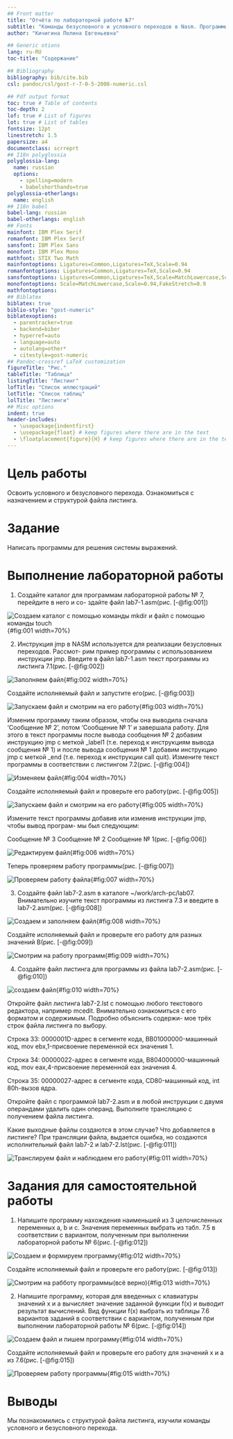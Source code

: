 ```yaml
---
## Front matter
title: "Отчёта по лабораторной работе №7"
subtitle: "Команды безусловного и условного переходов в Nasm. Программирование ветвлений"
author: "Кичигина Полина Евгеньевна"

## Generic otions
lang: ru-RU
toc-title: "Содержание"

## Bibliography
bibliography: bib/cite.bib
csl: pandoc/csl/gost-r-7-0-5-2008-numeric.csl

## Pdf output format
toc: true # Table of contents
toc-depth: 2
lof: true # List of figures
lot: true # List of tables
fontsize: 12pt
linestretch: 1.5
papersize: a4
documentclass: scrreprt
## I18n polyglossia
polyglossia-lang:
  name: russian
  options:
	- spelling=modern
	- babelshorthands=true
polyglossia-otherlangs:
  name: english
## I18n babel
babel-lang: russian
babel-otherlangs: english
## Fonts
mainfont: IBM Plex Serif
romanfont: IBM Plex Serif
sansfont: IBM Plex Sans
monofont: IBM Plex Mono
mathfont: STIX Two Math
mainfontoptions: Ligatures=Common,Ligatures=TeX,Scale=0.94
romanfontoptions: Ligatures=Common,Ligatures=TeX,Scale=0.94
sansfontoptions: Ligatures=Common,Ligatures=TeX,Scale=MatchLowercase,Scale=0.94
monofontoptions: Scale=MatchLowercase,Scale=0.94,FakeStretch=0.9
mathfontoptions:
## Biblatex
biblatex: true
biblio-style: "gost-numeric"
biblatexoptions:
  - parentracker=true
  - backend=biber
  - hyperref=auto
  - language=auto
  - autolang=other*
  - citestyle=gost-numeric
## Pandoc-crossref LaTeX customization
figureTitle: "Рис."
tableTitle: "Таблица"
listingTitle: "Листинг"
lofTitle: "Список иллюстраций"
lotTitle: "Список таблиц"
lolTitle: "Листинги"
## Misc options
indent: true
header-includes:
  - \usepackage{indentfirst}
  - \usepackage{float} # keep figures where there are in the text
  - \floatplacement{figure}{H} # keep figures where there are in the text
---
```


# Цель работы

Освоить условного и безусловного перехода. Ознакомиться с назначением и структурой файла листинга.

# Задание

Написать программы для решения системы выражений.

# Выполнение лабораторной работы

1. Создайте каталог для программам лабораторной работы № 7, перейдите в него и со-
здайте файл lab7-1.asm(рис. [-@fig:001])

![Создаем каталог с помощью команды mkdir и файл с помощью команды touch](image/1.png){#fig:001 width=70%}

2. Инструкция jmp в NASM используется для реализации безусловных переходов. Рассмот-
рим пример программы с использованием инструкции jmp. Введите в файл lab7-1.asm
текст программы из листинга 7.1(рис. [-@fig:002])

![Заполняем файл](image/2.png){#fig:002 width=70%}

Создайте исполняемый файл и запустите его(рис. [-@fig:003])

![Запускаем файл и смотрим на его работу](image/3.png){#fig:003 width=70%}

Изменим программу таким образом, чтобы она выводила сначала ‘Сообщение № 2’, потом ‘Сообщение № 1’ и завершала работу. Для этого в текст программы после вывода сообщения № 2 добавим инструкцию jmp с меткой _label1 (т.е. переход к инструкциям вывода сообщения № 1) и после вывода сообщения № 1 добавим инструкцию jmp с меткой _end (т.е. переход к инструкции call quit). Измените текст программы в соответствии с листингом 7.2(рис. [-@fig:004])

![Изменяем файл](image/4.png){#fig:004 width=70%}

Создайте исполняемый файл и проверьте его работу(рис. [-@fig:005])

![Запускаем файл и смотрим на его работу](image/5.png){#fig:005 width=70%}

Измените текст программы добавив или изменив инструкции jmp, чтобы вывод програм-
мы был следующим:

Сообщение № 3
Сообщение № 2
Сообщение № 1(рис. [-@fig:006])

![Редактируем файл](image/6.png){#fig:006 width=70%}

Теперь проверяем работу программы(рис. [-@fig:007])

![Проверяем работу файла](image/7.png){#fig:007 width=70%}

3. Создайте файл lab7-2.asm в каталоге ~/work/arch-pc/lab07. Внимательно изучите текст
программы из листинга 7.3 и введите в lab7-2.asm(рис. [-@fig:008])

![Создаем и заполняем файл](image/8.png){#fig:008 width=70%}

Создайте исполняемый файл и проверьте его работу для разных значений B(рис. [-@fig:009])

![Смотрим на работу программ](image/9.png){#fig:009 width=70%}

4. Создайте файл листинга для программы из файла lab7-2.asm(рис. [-@fig:010])

![создаем файл](image/10.png){#fig:010 width=70%}

Откройте файл листинга lab7-2.lst с помощью любого текстового редактора, например
mcedit. Внимательно ознакомиться с его форматом и содержимым. Подробно объяснить содержи-
мое трёх строк файла листинга по выбору.

Строка 33: 0000001D-адрес в сегменте кода, BB01000000-машинный код, mov ebx,1-присвоение переменной ecx значения 1.

Строка 34: 00000022-адрес в сегменте кода, B804000000-машинный код, mov eax,4-присвоение переменной eax значения 4.

Строка 35: 00000027-адрес в сегменте кода, CD80-машинный код, int 80h-вызов ядра.

Откройте файл с программой lab7-2.asm и в любой инструкции с двумя операндами
удалить один операнд. Выполните трансляцию с получением файла листинга.

Какие выходные файлы создаются в этом случае? Что добавляется в листинге?
При трансляции файла, выдается ошибка, но создаются исполнительный файл lab7-2 и lab7-2.lst(рис. [-@fig:011])

![Транслируем файл и наблюдаем его работу](image/11.png){#fig:011 width=70%}

# Задания для самостоятельной работы

1. Напишите программу нахождения наименьшей из 3 целочисленных переменных a, b и c.
Значения переменных выбрать из табл. 7.5 в соответствии с вариантом, полученным при выполнении лабораторной работы № 6(рис. [-@fig:012])

![Создаем и формируем программу](image/12.png){#fig:012 width=70%}

Создайте исполняемый файл и проверьте его работу(рис. [-@fig:013])

![Смотрим на рабботу программы(всё верно)](image/13.png){#fig:013 width=70%}

2. Напишите программу, которая для введенных с клавиатуры значений x и a вычисляет значение заданной функции f(x) и выводит результат вычислений. Вид функции f(x) выбрать из таблицы 7.6 вариантов заданий в соответствии с вариантом, полученным при выполнении лабораторной работы № 6(рис. [-@fig:014])

![Создаем файл и пишем программу](image/14.png){#fig:014 width=70%}

Создайте исполняемый файл и проверьте его работу для значений х и а из 7.6(рис. [-@fig:015])

![Проверяем работу программы](image/15.png){#fig:015 width=70%}

# Выводы

Мы познакомились с структурой файла листинга, изучили команды условного и безусловного перехода.


